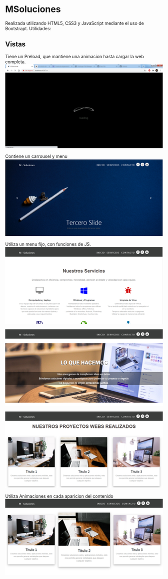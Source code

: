 # MSoluciones
Realizada utilizando HTML5, CSS3 y JavaScript mediante el uso de Bootstrapt.
Utilidades:





## Vistas
 Tiene un Preload, que mantiene una animacion hasta cargar la web completa.
 ![Web](Vistas/6.png)
 
  Contiene un carrousel y menu
 ![Web](Vistas/1.PNG)

 Utiliza un menu fijo, con funciones de JS.
 ![Web](Vistas/2.PNG)


 ![Web](Vistas/3.PNG)
 
 
 ![Web](Vistas/4.PNG)
 
  Utiliza Animaciones en cada aparicion del contenido
 ![Web](Vistas/5.png)
  
